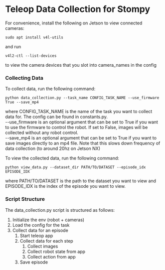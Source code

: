 # Teleop Data Collection for Stompy

For convenience, install the following on Jetson to view connected cameras:
```
sudo apt install v4l-utils
```
and run 
```
v4l2-ctl --list-devices
```
to view the camera devices that you slot into camera_names in the config

### Collecting Data

To collect data, run the following command:
```
python data_collection.py --task_name CONFIG_TASK_NAME --use_firmware True --save_mp4
```
where CONFIG_TASK_NAME is the name of the task you want to collect data for. The config can be found in constants.py.\
--use_firmware is an optional argument that can be set to True if you want to use the firmware to control the robot. If set to False, images will be collected without any robot control.\
--save_mp4 is an optional argument that can be set to True if you want to save images directly to an mp4 file. Note that this slows down frequency of data collection (to around 20hz on Jetson NX)

To view the collected data, run the following command:
```
python view_data.py --dataset_dir PATH/TO/DATASET --episode_idx EPISODE_IDX
```
where PATH/TO/DATASET is the path to the dataset you want to view and EPISODE_IDX is the index of the episode you want to view.

### Script Structure

The data_collection.py script is structured as follows:
1. Initialize the env (robot + cameras)
2. Load the config for the task
3. Collect data for an episode
    1. Start teleop app
    2. Collect data for each step
        1. Collect images
        2. Collect robot state from app
        3. Collect action from app
    3. Save episode

